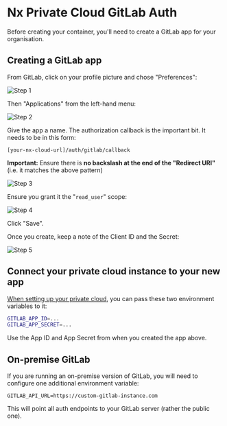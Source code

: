 # Nx Private Cloud GitLab Auth
Before creating your container, you'll need to create a GitLab app for your organisation.

## Creating a GitLab app
From GitLab, click on your profile picture and chose "Preferences":

![Step 1](/nx-cloud/private/images/gitlab_step_1.png)

Then "Applications" from the left-hand menu:

![Step 2](/nx-cloud/private/images/gitlab_step_2.png)

Give the app a name. The authorization callback is the important bit. It needs to be in this form:

`[your-nx-cloud-url]/auth/gitlab/callback`

**Important:** Ensure there is **no backslash at the end of the "Redirect URI"** (i.e. it matches the above pattern)

![Step 3](/nx-cloud/private/images/gitlab_step_3.png)

Ensure you grant it the "`read_user`" scope:

![Step 4](/nx-cloud/private/images/gitlab_step_4.png)

Click "Save".

Once you create, keep a note of the Client ID and the Secret:

![Step 5](/nx-cloud/private/images/gitlab_step_5.png)

## Connect your private cloud instance to your new app
[When setting up your private cloud](https://nx.app/docs/get-started-with-private-cloud-community), you can pass these two environment variables to it:

```bash
GITLAB_APP_ID=...
GITLAB_APP_SECRET=...
```

Use the App ID and App Secret from when you created the app above.

## On-premise GitLab
If you are running an on-premise version of GitLab, you will need to configure one additional environment variable:

`GITLAB_API_URL=https://custom-gitlab-instance.com`

This will point all auth endpoints to your GitLab server (rather the public one).

